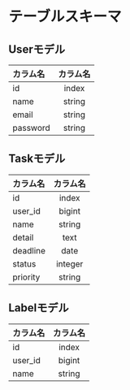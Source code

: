 # テーブルスキーマ

## Userモデル
|カラム名|カラム名|
|:--|:--:|
|id|index|
|name|string|
|email|string|
|password|string|

## Taskモデル
|カラム名|カラム名|
|:--|:--:|
|id|index|
|user_id|bigint|
|name|string|
|detail|text|
|deadline|date|
|status|integer|
|priority|string|

## Labelモデル
|カラム名|カラム名|
|:--|:--:|
|id|index|
|user_id|bigint|
|name|string|
